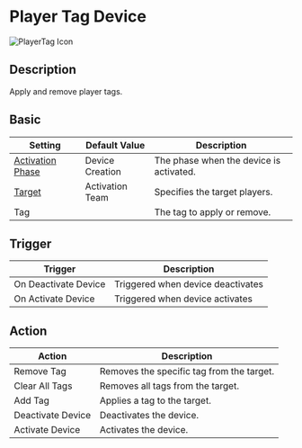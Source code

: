 # Player Tag Device

![PlayerTag Icon](../../images/DeviceIcons/Device_PlayerTag.png)

## Description

Apply and remove player tags.

## Basic

| Setting            | Default Value      | Description                       |
|--------------------|-------------------|-----------------------------------|
| [Activation Phase](Common_Device_Settings.md#activation-phase)         | Device Creation | The phase when the device is activated. |
| [Target](../General/Common_Device_Settings.md#target)                     | Activation Team        | Specifies the target players.                     |
| Tag                |                   | The tag to apply or remove.       |

## Trigger

| Trigger                | Description                       |
|------------------------|-----------------------------------|
| On Deactivate Device   | Triggered when device deactivates |
| On Activate Device     | Triggered when device activates   |

## Action

| Action           | Description                                 |
|------------------|---------------------------------------------|
| Remove Tag       | Removes the specific tag from the target.              |
| Clear All Tags   | Removes all tags from the target.           |
| Add Tag          | Applies a tag to the target.                   |
| Deactivate Device| Deactivates the device.                     |
| Activate Device  | Activates the device.                       |
